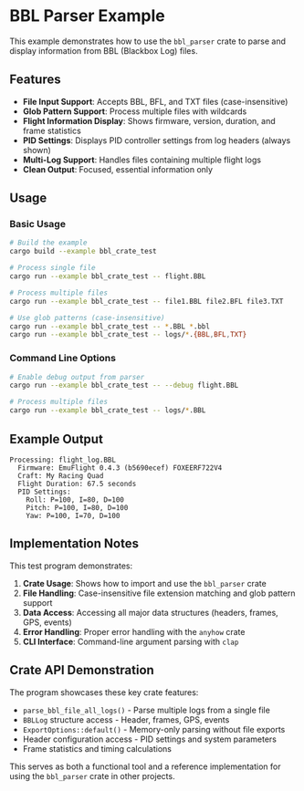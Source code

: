 # BBL Parser Example

This example demonstrates how to use the `bbl_parser` crate to parse and display information from BBL (Blackbox Log) files.

## Features

- **File Input Support**: Accepts BBL, BFL, and TXT files (case-insensitive)
- **Glob Pattern Support**: Process multiple files with wildcards
- **Flight Information Display**: Shows firmware, version, duration, and frame statistics  
- **PID Settings**: Displays PID controller settings from log headers (always shown)
- **Multi-Log Support**: Handles files containing multiple flight logs
- **Clean Output**: Focused, essential information only

## Usage

### Basic Usage
```bash
# Build the example
cargo build --example bbl_crate_test

# Process single file
cargo run --example bbl_crate_test -- flight.BBL

# Process multiple files
cargo run --example bbl_crate_test -- file1.BBL file2.BFL file3.TXT

# Use glob patterns (case-insensitive)
cargo run --example bbl_crate_test -- *.BBL *.bbl
cargo run --example bbl_crate_test -- logs/*.{BBL,BFL,TXT}
```

### Command Line Options
```bash
# Enable debug output from parser
cargo run --example bbl_crate_test -- --debug flight.BBL

# Process multiple files
cargo run --example bbl_crate_test -- logs/*.BBL
```

## Example Output

```
Processing: flight_log.BBL
  Firmware: EmuFlight 0.4.3 (b5690ecef) FOXEERF722V4
  Craft: My Racing Quad
  Flight Duration: 67.5 seconds
  PID Settings:
    Roll: P=100, I=80, D=100
    Pitch: P=100, I=80, D=100
    Yaw: P=100, I=70, D=100
```

## Implementation Notes

This test program demonstrates:

1. **Crate Usage**: Shows how to import and use the `bbl_parser` crate
2. **File Handling**: Case-insensitive file extension matching and glob pattern support
3. **Data Access**: Accessing all major data structures (headers, frames, GPS, events)
4. **Error Handling**: Proper error handling with the `anyhow` crate
5. **CLI Interface**: Command-line argument parsing with `clap`

## Crate API Demonstration

The program showcases these key crate features:

- `parse_bbl_file_all_logs()` - Parse multiple logs from a single file
- `BBLLog` structure access - Header, frames, GPS, events
- `ExportOptions::default()` - Memory-only parsing without file exports
- Header configuration access - PID settings and system parameters
- Frame statistics and timing calculations

This serves as both a functional tool and a reference implementation for using the `bbl_parser` crate in other projects.
